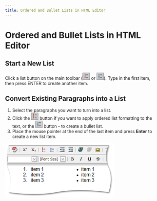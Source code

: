 ```yaml
---
title: Ordered and Bullet Lists in HTML Editor
---
```

# Ordered and Bullet Lists in HTML Editor
## Start a New List
Click a list button on the main toolbar (![ASPxHtmlEditor-Buttons-OrderedList](../../../images/Img7426.png) or ![ASPxHtmlEditor-Buttons-UnsortedList](../../../images/Img7427.png)). Type in the first item, then press ENTER to create another item.

## Convert Existing Paragraphs into a List
1. Select the paragraphs you want to turn into a list.
2. Click the ![ASPxHtmlEditor-Buttons-OrderedList](../../../images/Img7426.png) button if you want to apply ordered list formatting to the text, or the ![ASPxHtmlEditor-Buttons-UnsortedList](../../../images/Img7427.png) button - to create a bullet list.
3. Place the mouse pointer at the end of the last item and press **Enter** to create a new list item.

![ASPxHtmlEditor-WirkingWithText-OrderedUnsortedListSample](../../../images/Img7428.png)